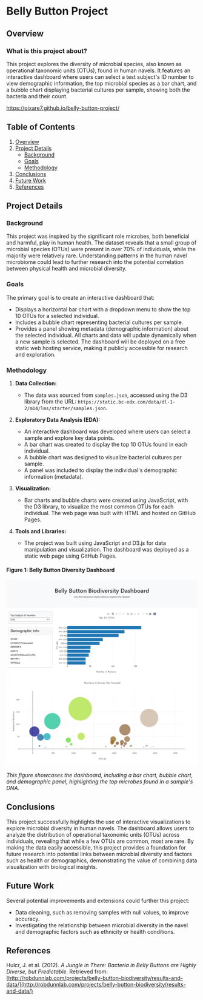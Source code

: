 # Belly Button Project

## Overview

### What is this project about?
This project explores the diversity of microbial species, also known as operational taxonomic units (OTUs), found in human navels. It features an interactive dashboard where users can select a test subject's ID number to view demographic information, the top microbial species as a bar chart, and a bubble chart displaying bacterial cultures per sample, showing both the bacteria and their count.

https://pixare7.github.io/belly-button-project/

## Table of Contents
1. [Overview](#overview)
2. [Project Details](#project-details)
   - [Background](#background)
   - [Goals](#goals)
   - [Methodology](#methodology)
3. [Conclusions](#conclusions)
4. [Future Work](#future-work)
5. [References](#references)

## Project Details

### Background
This project was inspired by the significant role microbes, both beneficial and harmful, play in human health. The dataset reveals that a small group of microbial species (OTUs) were present in over 70% of individuals, while the majority were relatively rare. Understanding patterns in the human navel microbiome could lead to further research into the potential correlation between physical health and microbial diversity.

### Goals
The primary goal is to create an interactive dashboard that:
- Displays a horizontal bar chart with a dropdown menu to show the top 10 OTUs for a selected individual.
- Includes a bubble chart representing bacterial cultures per sample.
- Provides a panel showing metadata (demographic information) about the selected individual.
All charts and data will update dynamically when a new sample is selected. The dashboard will be deployed on a free static web hosting service, making it publicly accessible for research and exploration.

### Methodology
1. **Data Collection:**
   - The data was sourced from `samples.json`, accessed using the D3 library from the URL: `https://static.bc-edx.com/data/dl-1-2/m14/lms/starter/samples.json`.

2. **Exploratory Data Analysis (EDA):**
   - An interactive dashboard was developed where users can select a sample and explore key data points.
   - A bar chart was created to display the top 10 OTUs found in each individual.
   - A bubble chart was designed to visualize bacterial cultures per sample.
   - A panel was included to display the individual's demographic information (metadata).

3. **Visualization:**
   - Bar charts and bubble charts were created using JavaScript, with the D3 library, to visualize the most common OTUs for each individual. The web page was built with HTML and hosted on GitHub Pages.

4. **Tools and Libraries:**
   - The project was built using JavaScript and D3.js for data manipulation and visualization. The dashboard was deployed as a static web page using GitHub Pages.

#### Figure 1: Belly Button Diversity Dashboard
![Figure 1](https://github.com/pixare7/belly-button-project/blob/main/images/fig1.png)

*This figure showcases the dashboard, including a bar chart, bubble chart, and demographic panel, highlighting the top microbes found in a sample's DNA.*

## Conclusions
This project successfully highlights the use of interactive visualizations to explore microbial diversity in human navels. The dashboard allows users to analyze the distribution of operational taxonomic units (OTUs) across individuals, revealing that while a few OTUs are common, most are rare. By making the data easily accessible, this project provides a foundation for future research into potential links between microbial diversity and factors such as health or demographics, demonstrating the value of combining data visualization with biological insights.

## Future Work
Several potential improvements and extensions could further this project:
- Data cleaning, such as removing samples with null values, to improve accuracy.
- Investigating the relationship between microbial diversity in the navel and demographic factors such as ethnicity or health conditions.

## References
Hulcr, J. et al. (2012). *A Jungle in There: Bacteria in Belly Buttons are Highly Diverse, but Predictable*. Retrieved from: [http://robdunnlab.com/projects/belly-button-biodiversity/results-and-data/](http://robdunnlab.com/projects/belly-button-biodiversity/results-and-data/)

